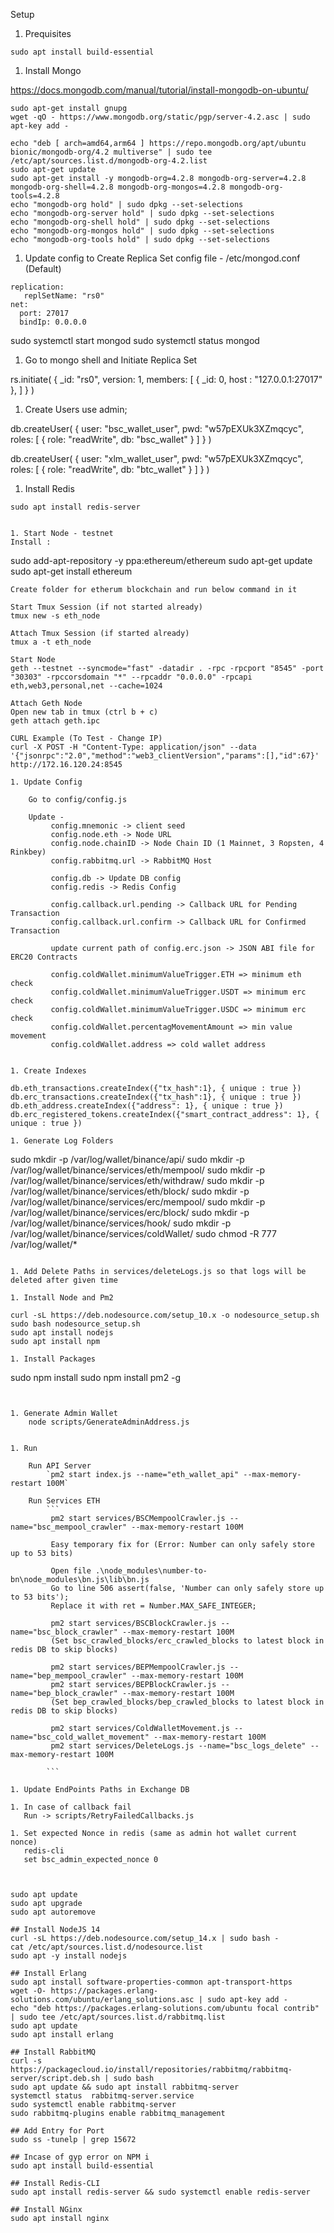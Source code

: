 Setup

1. Prequisites

```
sudo apt install build-essential
```

1. Install Mongo

https://docs.mongodb.com/manual/tutorial/install-mongodb-on-ubuntu/

```
sudo apt-get install gnupg
wget -qO - https://www.mongodb.org/static/pgp/server-4.2.asc | sudo apt-key add -

echo "deb [ arch=amd64,arm64 ] https://repo.mongodb.org/apt/ubuntu bionic/mongodb-org/4.2 multiverse" | sudo tee /etc/apt/sources.list.d/mongodb-org-4.2.list
sudo apt-get update
sudo apt-get install -y mongodb-org=4.2.8 mongodb-org-server=4.2.8 mongodb-org-shell=4.2.8 mongodb-org-mongos=4.2.8 mongodb-org-tools=4.2.8
echo "mongodb-org hold" | sudo dpkg --set-selections
echo "mongodb-org-server hold" | sudo dpkg --set-selections
echo "mongodb-org-shell hold" | sudo dpkg --set-selections
echo "mongodb-org-mongos hold" | sudo dpkg --set-selections
echo "mongodb-org-tools hold" | sudo dpkg --set-selections

```

1. Update config to Create Replica Set
config file - /etc/mongod.conf (Default)

```
replication:
   replSetName: "rs0"
net:
  port: 27017
  bindIp: 0.0.0.0
```

sudo systemctl start mongod
sudo systemctl status mongod

1. Go to mongo shell and Initiate Replica Set

rs.initiate(
   {
      _id: "rs0",
      version: 1,
      members: [
         { _id: 0, host : "127.0.0.1:27017" },
      ]
   }
)

1. Create Users
use admin;

db.createUser(
  {
    user: "bsc_wallet_user",
    pwd: "w57pEXUk3XZmqcyc",  
    roles: [
       { role: "readWrite", db: "bsc_wallet" }
    ]
  }
)

db.createUser(
  {
    user: "xlm_wallet_user",
    pwd: "w57pEXUk3XZmqcyc",  
    roles: [
       { role: "readWrite", db: "btc_wallet" }
    ]
  }
)



1. Install Redis

`sudo apt install redis-server`



```

1. Start Node - testnet
Install :

```
sudo add-apt-repository -y ppa:ethereum/ethereum
sudo apt-get update 
sudo apt-get install ethereum
```
Create folder for etherum blockchain and run below command in it

Start Tmux Session (if not started already)
tmux new -s eth_node

Attach Tmux Session (if started already)
tmux a -t eth_node

Start Node
geth --testnet --syncmode="fast" -datadir . -rpc -rpcport "8545" -port "30303" -rpccorsdomain "*" --rpcaddr "0.0.0.0" -rpcapi eth,web3,personal,net --cache=1024

Attach Geth Node
Open new tab in tmux (ctrl b + c)
geth attach geth.ipc

CURL Example (To Test - Change IP)
curl -X POST -H "Content-Type: application/json" --data '{"jsonrpc":"2.0","method":"web3_clientVersion","params":[],"id":67}' http://172.16.120.24:8545

1. Update Config

    Go to config/config.js

    Update - 
         config.mnemonic -> client seed
         config.node.eth -> Node URL
         config.node.chainID -> Node Chain ID (1 Mainnet, 3 Ropsten, 4 Rinkbey)
         config.rabbitmq.url -> RabbitMQ Host

         config.db -> Update DB config
         config.redis -> Redis Config

         config.callback.url.pending -> Callback URL for Pending Transaction
         config.callback.url.confirm -> Callback URL for Confirmed Transaction
         
         update current path of config.erc.json -> JSON ABI file for ERC20 Contracts
         
         config.coldWallet.minimumValueTrigger.ETH => minimum eth check
         config.coldWallet.minimumValueTrigger.USDT => minimum erc check
         config.coldWallet.minimumValueTrigger.USDC => minimum erc check
         config.coldWallet.percentagMovementAmount => min value movement
         config.coldWallet.address => cold wallet address


1. Create Indexes

db.eth_transactions.createIndex({"tx_hash":1}, { unique : true })
db.erc_transactions.createIndex({"tx_hash":1}, { unique : true })
db.eth_address.createIndex({"address": 1}, { unique : true })
db.erc_registered_tokens.createIndex({"smart_contract_address": 1}, { unique : true })

1. Generate Log Folders

```
sudo mkdir -p /var/log/wallet/binance/api/
sudo mkdir -p /var/log/wallet/binance/services/eth/mempool/
sudo mkdir -p /var/log/wallet/binance/services/eth/withdraw/
sudo mkdir -p /var/log/wallet/binance/services/eth/block/
sudo mkdir -p /var/log/wallet/binance/services/erc/mempool/
sudo mkdir -p /var/log/wallet/binance/services/erc/block/
sudo mkdir -p /var/log/wallet/binance/services/hook/
sudo mkdir -p /var/log/wallet/binance/services/coldWallet/
sudo chmod -R 777 /var/log/wallet/*
```

1. Add Delete Paths in services/deleteLogs.js so that logs will be deleted after given time

1. Install Node and Pm2 

curl -sL https://deb.nodesource.com/setup_10.x -o nodesource_setup.sh
sudo bash nodesource_setup.sh
sudo apt install nodejs
sudo apt install npm

1. Install Packages

```
sudo npm install
sudo npm install pm2 -g
```


1. Generate Admin Wallet
    node scripts/GenerateAdminAddress.js


1. Run

    Run API Server 
        `pm2 start index.js --name="eth_wallet_api" --max-memory-restart 100M`
    
    Run Services ETH
        ```
         pm2 start services/BSCMempoolCrawler.js --name="bsc_mempool_crawler" --max-memory-restart 100M

         Easy temporary fix for (Error: Number can only safely store up to 53 bits)

         Open file .\node_modules\number-to-bn\node_modules\bn.js\lib\bn.js
         Go to line 506 assert(false, 'Number can only safely store up to 53 bits');
         Replace it with ret = Number.MAX_SAFE_INTEGER;

         pm2 start services/BSCBlockCrawler.js --name="bsc_block_crawler" --max-memory-restart 100M
         (Set bsc_crawled_blocks/erc_crawled_blocks to latest block in redis DB to skip blocks)

         pm2 start services/BEPMempoolCrawler.js --name="bep_mempool_crawler" --max-memory-restart 100M
         pm2 start services/BEPBlockCrawler.js --name="bep_block_crawler" --max-memory-restart 100M
         (Set bep_crawled_blocks/bep_crawled_blocks to latest block in redis DB to skip blocks)
         
         pm2 start services/ColdWalletMovement.js --name="bsc_cold_wallet_movement" --max-memory-restart 100M
         pm2 start services/DeleteLogs.js --name="bsc_logs_delete" --max-memory-restart 100M

        ```

1. Update EndPoints Paths in Exchange DB 

1. In case of callback fail
   Run -> scripts/RetryFailedCallbacks.js

1. Set expected Nonce in redis (same as admin hot wallet current nonce)
   redis-cli
   set bsc_admin_expected_nonce 0



sudo apt update
sudo apt upgrade
sudo apt autoremove

## Install NodeJS 14
curl -sL https://deb.nodesource.com/setup_14.x | sudo bash -
cat /etc/apt/sources.list.d/nodesource.list
sudo apt -y install nodejs

## Install Erlang
sudo apt install software-properties-common apt-transport-https
wget -O- https://packages.erlang-solutions.com/ubuntu/erlang_solutions.asc | sudo apt-key add -
echo "deb https://packages.erlang-solutions.com/ubuntu focal contrib" | sudo tee /etc/apt/sources.list.d/rabbitmq.list
sudo apt update
sudo apt install erlang

## Install RabbitMQ
curl -s https://packagecloud.io/install/repositories/rabbitmq/rabbitmq-server/script.deb.sh | sudo bash
sudo apt update && sudo apt install rabbitmq-server
systemctl status  rabbitmq-server.service
sudo systemctl enable rabbitmq-server
sudo rabbitmq-plugins enable rabbitmq_management

## Add Entry for Port
sudo ss -tunelp | grep 15672

## Incase of gyp error on NPM i
sudo apt install build-essential

## Install Redis-CLI
sudo apt install redis-server && sudo systemctl enable redis-server

## Install NGinx
sudo apt install nginx